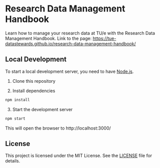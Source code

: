 # Research Data Management Handbook

Learn how to manage your research data at TU/e with the Research Data Management Handbook.
Link to the page: https://tue-datastewards.github.io/research-data-management-handbook/ 

## Local Development

To start a local development server, you need to have [Node.js](https://nodejs.org/).

1. Clone this repository

2. Install dependencies

```bash
npm install
```

3. Start the development server

```bash
npm start
```

This will open the browser to http://localhost:3000/

## License

This project is licensed under the MIT License. See the [LICENSE](LICENSE) file for details.
